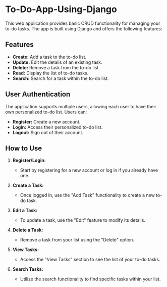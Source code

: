 # To-Do-App-Using-Django

This web application provides basic CRUD functionality for managing your to-do tasks. The app is built using Django and offers the following features:

## Features

- **Create:** Add a task to the to-do list.
- **Update:** Edit the details of an existing task.
- **Delete:** Remove a task from the to-do list.
- **Read:** Display the list of to-do tasks.
- **Search:** Search for a task within the to-do list.

## User Authentication

The application supports multiple users, allowing each user to have their own personalized to-do list. Users can:

- **Register:** Create a new account.
- **Login:** Access their personalized to-do list.
- **Logout:** Sign out of their account.

## How to Use

1. **Register/Login:**
   - Start by registering for a new account or log in if you already have one.

2. **Create a Task:**
   - Once logged in, use the "Add Task" functionality to create a new to-do task.

3. **Edit a Task:**
   - To update a task, use the "Edit" feature to modify its details.

4. **Delete a Task:**
   - Remove a task from your list using the "Delete" option.

5. **View Tasks:**
   - Access the "View Tasks" section to see the list of your to-do tasks.

6. **Search Tasks:**
   - Utilize the search functionality to find specific tasks within your list.


